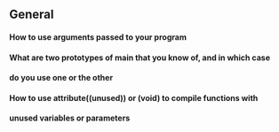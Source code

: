 ## General
#### How to use arguments passed to your program
#### What are two prototypes of main that you know of, and in which case
#### do you use one or the other

#### How to use __attribute__((unused)) or (void) to compile functions with
#### unused variables or parameters